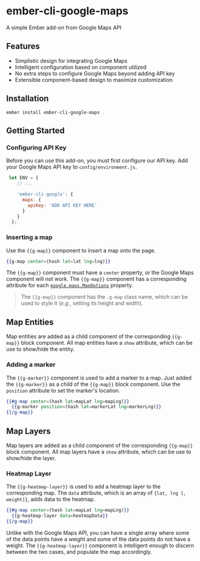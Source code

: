 ember-cli-google-maps
==============================================================================


A simple Ember add-on from Google Maps API


Features
------------------------------------------------------------------------------


* Simplistic design for integrating Google Maps
* Intelligent configuration based on component utilized
* No extra steps to configure Google Maps beyond adding API key
* Extensible component-based design to maximize customization


Installation
------------------------------------------------------------------------------


    ember install ember-cli-google-maps


Getting Started
------------------------------------------------------------------------------

### Configuring API Key

Before you can use this add-on, you must first configure our API key. Add 
your Google Maps API key to `config/environment.js`.

```javascript
 let ENV = {
    // ...

    'ember-cli-google': {
      maps: {
        apiKey: 'ADD API KEY HERE'
      }
    }
  };
```

### Inserting a map

Use the `{{g-map}}` component to insert a map onto the page.

```handlebars
{{g-map center=(hash lat=lat lng=lng)}}
```

The `{{g-map}}` component must have a `center` property, or the Google Maps component
will not work. The `{{g-map}}` component has a corresponding attribute for each 
[`google.maps.MapOptions`](https://developers.google.com/maps/documentation/javascript/reference/map#MapOptions)
property.

> The `{{g-map}}` component has the `.g-map` class name, which can be used to 
> style it (_e.g._, setting its height and width).

## Map Entities

Map entities are added as a child component of the corresponding `{{g-map}}` block component.
All map entities have a `show` attribute, which can be use to show/hide the entity.

### Adding a marker

The `{{g-marker}}` component is used to add a marker to a map. Just added the `{{g-marker}}` as
a child of the `{{g-map}}` block component. Use the `position` attribute to set the marker's
location.

```handlebars
{{#g-map center=(hash lat=mapLat lng=mapLng)}}
  {{g-marker position=(hash lat=markerLat lng=markerLng)}}
{{/g-map}}
```

## Map Layers

Map layers are added as a child component of the corresponding `{{g-map}}` block component.
All map layers have a `show` attribute, which can be use to show/hide the layer.

### Heatmap Layer

The `{{g-heatmap-layer}}` is used to add a heatmap layer to the corresponding map. The `data` 
attribute, which is an array of `{lat, lng [, weight]}`, adds data to the heatmap. 

```handlebars
{{#g-map center=(hash lat=mapLat lng=mapLng)}}
  {{g-heatmap-layer data=heatmapData}}
{{/g-map}}
```

Unlike with the Google Maps API, you can have a single array where some of the data points 
have a weight and some of the data points do not have a weight. The `{{g-heatmap-layer}}` 
component is intelligent enough to discern between the two cases, and populate the map accordingly.
